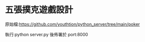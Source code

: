 # 五張撲克遊戲設計

原始檔:https://github.com/youthtion/python_server/tree/main/poker

執行:python server.py 後佈署於 port:8000
